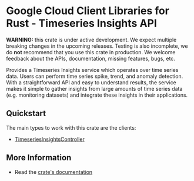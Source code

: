 # Google Cloud Client Libraries for Rust - Timeseries Insights API

<!-- Code generated by sidekick. DO NOT EDIT. -->

**WARNING:** this crate is under active development. We expect multiple breaking
changes in the upcoming releases. Testing is also incomplete, we do **not**
recommend that you use this crate in production. We welcome feedback about the
APIs, documentation, missing features, bugs, etc.

Provides a Timeseries Insights service which operates over time series
data. Users can perform time series spike, trend, and anomaly detection.
With a straightforward API and easy to understand results, the service
makes it simple to gather insights from large amounts of time series data
(e.g. monitoring datasets) and integrate these insights in their
applications.

## Quickstart

The main types to work with this crate are the clients:

- [TimeseriesInsightsController]

## More Information

- Read the [crate's documentation](https://docs.rs/google-cloud-timeseriesinsights-v1/latest/google-cloud-timeseriesinsights-v1)

[TimeseriesInsightsController]: https://docs.rs/google-cloud-timeseriesinsights-v1/latest/google_cloud_timeseriesinsights_v1/client/struct.TimeseriesInsightsController.html
